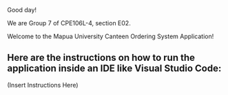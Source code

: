 Good day!

We are Group 7 of CPE106L-4, section E02.

Welcome to the Mapua University Canteen Ordering System Application!

Here are the instructions on how to run the application inside an IDE like Visual Studio Code:
------------------------------------------------
(Insert Instructions Here)
